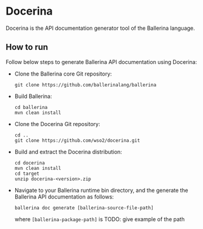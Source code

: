 # Docerina

Docerina is the API documentation generator tool of the Ballerina language. 

## How to run

Follow below steps to generate Ballerina API documentation using Docerina:

- Clone the Ballerina core Git repository:
  ```
  git clone https://github.com/ballerinalang/ballerina
  ```
- Build Ballerina:
  ```
  cd ballerina
  mvn clean install
  ```

- Clone the Docerina Git repository:
  ```
  cd ..
  git clone https://github.com/wso2/docerina.git
  ```

- Build and extract the Docerina distribution:
  ```
  cd docerina
  mvn clean install
  cd target
  unzip docerina-<version>.zip
  ```

- Navigate to your Ballerina runtime bin directory, and the generate the Ballerina API documentation as follows:
  ```
  ballerina doc generate [ballerina-source-file-path]
  ```
  where `[ballerina-package-path]` is TODO: give example of the path
